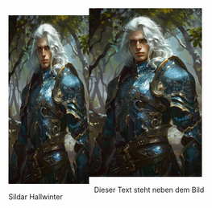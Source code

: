 
<img src='elvenpaladin01.png' art="guywithwhitehair" width="224" height="336">


<div style="width: 160px; float: left;">
<p><img src="elvenpaladin01.png" width="224" height="336" alt="Test" /></p>
<p>Sildar Hallwinter</p>
</div>
<p style="margin-left: 170px">Dieser Text steht neben dem Bild</p>


